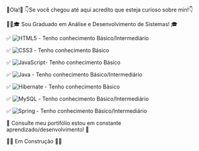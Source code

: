 👋Ola!👋
👇Se você chegou até aqui acredito que esteja curioso sobre min!👇

👨‍💻🎓 Sou Graduado em Análise e Desenvolvimento de Sistemas! 🎓

✅ ![HTML5](https://img.shields.io/badge/html5-%23E34F26.svg?style=for-the-badge&logo=html5&logoColor=white) - Tenho conhecimento Básico/Intermediário

✅ ![CSS3](https://img.shields.io/badge/css3-%231572B6.svg?style=for-the-badge&logo=css3&logoColor=white) - Tenho conhecimento Básico 

✅ ![JavaScript](https://img.shields.io/badge/javascript-%23323330.svg?style=for-the-badge&logo=javascript&logoColor=%23F7DF1E)- Tenho conhecimento Básico 

✅ ![Java](https://img.shields.io/badge/java-%23ED8B00.svg?style=for-the-badge&logo=openjdk&logoColor=white) - Tenho conhecimento Básico/Intermediário 

✅ ![Hibernate](https://img.shields.io/badge/Hibernate-59666C?style=for-the-badge&logo=Hibernate&logoColor=white) - Tenho conhecimento Básico

✅ ![MySQL](https://img.shields.io/badge/mysql-%2300f.svg?style=for-the-badge&logo=mysql&logoColor=white) - Tenho conhecimento Básico/Intermediário 

✅ ![Spring](https://img.shields.io/badge/spring-%236DB33F.svg?style=for-the-badge&logo=spring&logoColor=white) - Tenho conhecimento Básico/Intermediário 

🚀 Consulte meu portifólio estou em constante aprendizado/desenvolvimento! 🚀

🚧🚀 Em Construção 🚀🚧
